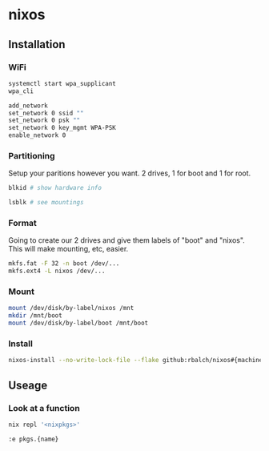 # nixos

## Installation

### WiFi

```bash
systemctl start wpa_supplicant
wpa_cli

add_network
set_network 0 ssid ""
set_network 0 psk ""
set_network 0 key_mgmt WPA-PSK
enable_network 0
```

### Partitioning

Setup your paritions however you want. 2 drives, 1 for boot and 1 for root.

```bash
blkid # show hardware info

lsblk # see mountings
```

### Format

Going to create our 2 drives and give them labels of "boot" and "nixos".
This will make mounting, etc, easier.

```bash
mkfs.fat -F 32 -n boot /dev/...
mkfs.ext4 -L nixos /dev/...
```

### Mount

```bash
mount /dev/disk/by-label/nixos /mnt
mkdir /mnt/boot
mount /dev/disk/by-label/boot /mnt/boot
```

### Install

```bash
nixos-install --no-write-lock-file --flake github:rbalch/nixos#{machine}
```

## Useage

### Look at a function

```bash
nix repl '<nixpkgs>'

:e pkgs.{name}
```